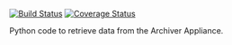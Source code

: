 [![Build Status](https://travis-ci.org/willrogers/aapy.svg?branch=travis)](https://travis-ci.org/willrogers/aapy) [![Coverage Status](https://coveralls.io/repos/github/willrogers/aapy/badge.svg?branch=master)](https://coveralls.io/github/willrogers/aapy?branch=master)

Python code to retrieve data from the Archiver Appliance.
